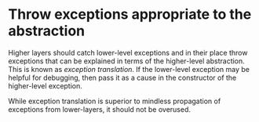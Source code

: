# Throw exceptions appropriate to the abstraction

Higher layers should catch lower-level exceptions and in their place throw exceptions that can be explained in terms of the higher-level abstraction. This is known as *exception translation*. If the lower-level exception may be helpful for debugging, then pass it as a cause in the constructor of the higher-level exception.

While exception translation is superior to mindless propagation of exceptions from lower-layers, it should not be overused. 